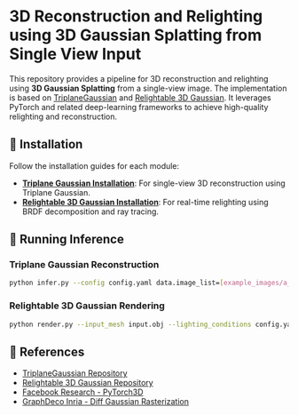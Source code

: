 # 3D Reconstruction and Relighting using 3D Gaussian Splatting from Single View Input

This repository provides a pipeline for 3D reconstruction and relighting using **3D Gaussian Splatting** from a single-view image. The implementation is based on [TriplaneGaussian](https://github.com/VAST-AI-Research/TriplaneGaussian) and [Relightable 3D Gaussian](https://github.com/NJU-3DV/Relightable3DGaussian). It leverages PyTorch and related deep-learning frameworks to achieve high-quality relighting and reconstruction.

## 📌 Installation

Follow the installation guides for each module:

- **[Triplane Gaussian Installation](./triplane_README.md)**: For single-view 3D reconstruction using Triplane Gaussian.
- **[Relightable 3D Gaussian Installation](./relightable_README.md)**: For real-time relighting using BRDF decomposition and ray tracing.

## 🚀 Running Inference

### Triplane Gaussian Reconstruction
```bash
python infer.py --config config.yaml data.image_list=[example_images/a_pikachu_with_smily_face.webp] --image_preprocess
```

### Relightable 3D Gaussian Rendering
```bash
python render.py --input_mesh input.obj --lighting_conditions config.yaml
```

## 🔗 References

- [TriplaneGaussian Repository](https://github.com/VAST-AI-Research/TriplaneGaussian)
- [Relightable 3D Gaussian Repository](https://github.com/NJU-3DV/Relightable3DGaussian)
- [Facebook Research - PyTorch3D](https://github.com/facebookresearch/pytorch3d)
- [GraphDeco Inria - Diff Gaussian Rasterization](https://github.com/graphdeco-inria/diff-gaussian-rasterization)


